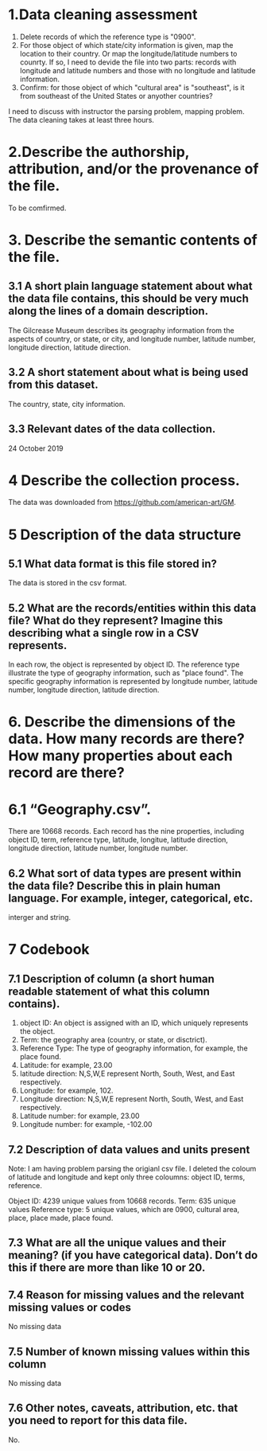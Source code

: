 # 1.Data cleaning assessment
1. Delete records of which the reference type is "0900".
2. For those object of which state/city information is given, map the location to their country. Or map the longitude/latitude numbers to counrty. If so, I need to devide the file into two parts: records with longitude and latitude numbers and those with no longitude and latitude information. 
3. Confirm: for those object of which "cultural area" is "southeast", is it from southeast of the United States or anyother countries?

I need to discuss with instructor the parsing problem, mapping problem. The data cleaning takes at least three hours.
# 2.Describe the authorship, attribution, and/or the provenance of the file.  
To be comfirmed. 
# 3. Describe the semantic contents of the file.

## 3.1 A short plain language statement about what the data file contains, this should be very much along the lines of a domain description.
The Gilcrease Museum describes its geography information from the aspects of country, or state, or city, and longitude number, latitude number, longitude direction, latitude direction.
## 3.2 A short statement about what is being used from this dataset.
The country, state, city information.
## 3.3 Relevant dates of the data collection.
24 October 2019

# 4 Describe the collection process.
The data was downloaded from https://github.com/american-art/GM.

# 5 Description of the data structure
## 5.1 What data format is this file stored in?
The data is stored in the csv format.
## 5.2 What are the records/entities within this data file? What do they represent?  Imagine this describing what a single row in a CSV represents.
In each row, the object is represented by object ID. The reference type illustrate the type of geography information, such as "place found". The specific geography information is represented by longitude number, latitude number, longitude direction, latitude direction.

# 6. Describe the dimensions of the data. How many records are there? How many properties about each record are there?

# 6.1 “Geography.csv”. 
There are 10668 records. Each record has the nine properties, including object ID, term, reference type, latitude, longitue, latitude direction, longitude direction, latitude number, longitude number.

## 6.2 What sort of data types are present within the data file? Describe this in plain human language. For example, integer, categorical, etc.
interger and string.

# 7 Codebook
## 7.1 Description of column (a short human readable statement of what this column contains).
1. object ID: An object is assigned with an ID, which uniquely represents the object.
2. Term: the geography area (country, or state, or disctrict).
3. Reference Type: The type of geography information, for example, the place found.
4. Latitude: for example, 23.00
5. latitude direction: N,S,W,E represent North, South, West, and East respectively.
6. Longitude: for example, 102.
7. Longitude direction: N,S,W,E represent North, South, West, and East respectively.
8. Latitude number: for example, 23.00
9. Longitude number: for example, -102.00
## 7.2 Description of data values and units present 
Note: I am having problem parsing the origianl csv file. I deleted the coloum of latitude and longitude and kept only three coloumns: object ID, terms, reference.

Object ID: 4239 unique values from 10668 records.
Term: 635 unique values
Reference type: 5 unique values, which are 0900, cultural area, place, place made, place found. 

## 7.3 What are all the unique values and their meaning? (if you have categorical data).  Don’t do this if there are more than like 10 or 20.

## 7.4 Reason for missing values and the relevant missing values or codes
No missing data
## 7.5 Number of known missing values within this column
No missing data
## 7.6 Other notes, caveats, attribution, etc. that you need to report for this data file.
No.
